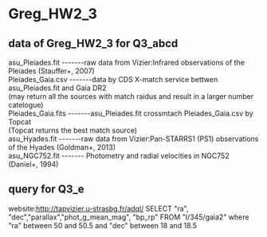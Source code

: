 # Greg_HW2_3

## data of Greg_HW2_3 for Q3_abcd   
asu_Pleiades.fit   -------raw data from Vizier:Infrared observations of the Pleiades (Stauffer+, 2007)  
Pleiades_Gaia.csv  -------data by CDS X-match service bettwen asu_Pleiades.fit and Gaia DR2  
                          (may return all the sources with match raidus and result in a larger number catelogue)  
Pleiades_Gaia.fits -------asu_Pleiades.fit crossmtach Pleiades_Gaia.csv by Topcat  
                          (Topcat returns the best match source)  
asu_Hyades.fit     -------raw data from Vizier:Pan-STARRS1 (PS1) observations of the Hyades (Goldman+, 2013)  
asu_NGC752.fit    ------- Photometry and radial velocities in NGC752 (Daniel+, 1994)  

## query for Q3_e
website:http://tapvizier.u-strasbg.fr/adql/
SELECT "ra", "dec","parallax","phot_g_mean_mag", "bp_rp"
FROM "I/345/gaia2"
where "ra" between 50 and 50.5
and  "dec" between 18 and 18.5
